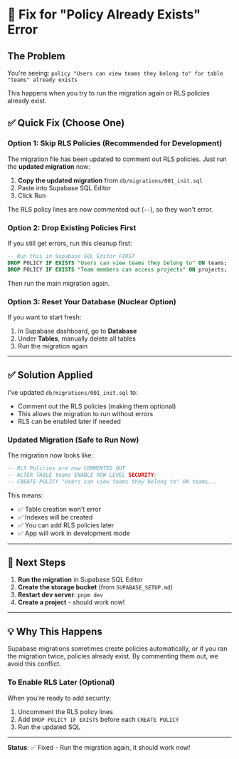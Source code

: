 # 🔧 Fix for "Policy Already Exists" Error

## The Problem
You're seeing: `policy "Users can view teams they belong to" for table "teams" already exists`

This happens when you try to run the migration again or RLS policies already exist.

## ✅ Quick Fix (Choose One)

### Option 1: Skip RLS Policies (Recommended for Development)

The migration file has been updated to comment out RLS policies. Just run the **updated migration** now:

1. **Copy the updated migration** from `db/migrations/001_init.sql`
2. Paste into Supabase SQL Editor
3. Click Run

The RLS policy lines are now commented out (`--`), so they won't error.

### Option 2: Drop Existing Policies First

If you still get errors, run this cleanup first:

```sql
-- Run this in Supabase SQL Editor FIRST
DROP POLICY IF EXISTS "Users can view teams they belong to" ON teams;
DROP POLICY IF EXISTS "Team members can access projects" ON projects;
```

Then run the main migration again.

### Option 3: Reset Your Database (Nuclear Option)

If you want to start fresh:

1. In Supabase dashboard, go to **Database**
2. Under **Tables**, manually delete all tables
3. Run the migration again

---

## ✅ Solution Applied

I've updated `db/migrations/001_init.sql` to:
- Comment out the RLS policies (making them optional)
- This allows the migration to run without errors
- RLS can be enabled later if needed

### Updated Migration (Safe to Run Now)

The migration now looks like:

```sql
-- RLS Policies are now COMMENTED OUT
-- ALTER TABLE teams ENABLE ROW LEVEL SECURITY;
-- CREATE POLICY "Users can view teams they belong to" ON teams...
```

This means:
- ✅ Table creation won't error
- ✅ Indexes will be created
- ✅ You can add RLS policies later
- ✅ App will work in development mode

---

## 🚀 Next Steps

1. **Run the migration** in Supabase SQL Editor
2. **Create the storage bucket** (from `SUPABASE_SETUP.md`)
3. **Restart dev server**: `pnpm dev`
4. **Create a project** - should work now!

---

## 💡 Why This Happens

Supabase migrations sometimes create policies automatically, or if you ran the migration twice, policies already exist. By commenting them out, we avoid this conflict.

### To Enable RLS Later (Optional)

When you're ready to add security:

1. Uncomment the RLS policy lines
2. Add `DROP POLICY IF EXISTS` before each `CREATE POLICY`
3. Run the updated SQL

---

**Status**: ✅ Fixed - Run the migration again, it should work now!


